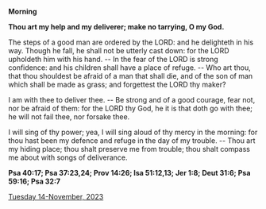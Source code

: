 **Morning**

**Thou art my help and my deliverer; make no tarrying, O my God.**
 
The steps of a good man are ordered by the LORD: and he delighteth in his way. Though he fall, he shall not be utterly cast down: for the LORD upholdeth him with his hand. -- In the fear of the LORD is strong confidence: and his children shall have a place of refuge. -- Who art thou, that thou shouldest be afraid of a man that shall die, and of the son of man which shall be made as grass; and forgettest the LORD thy maker?
 
I am with thee to deliver thee. -- Be strong and of a good courage, fear not, nor be afraid of them: for the LORD thy God, he it is that doth go with thee; he will not fail thee, nor forsake thee.
 
I will sing of thy power; yea, I will sing aloud of thy mercy in the morning: for thou hast been my defence and refuge in the day of my trouble. -- Thou art my hiding place; thou shalt preserve me from trouble; thou shalt compass me about with songs of deliverance.  

**Psa 40:17; Psa 37:23,24; Prov 14:26; Isa 51:12,13; Jer 1:8; Deut 31:6; Psa 59:16; Psa 32:7**

[Tuesday 14-November, 2023](https://t.me/daily_light)

